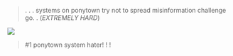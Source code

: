 > .  . . systems on ponytown try not to spread misinformation challenge go. . (*EXTREMELY HARD*)


 ![](https://i.imgur.com/JeDY9kU.png)
 

>
> #1 ponytown system hater! ! !
